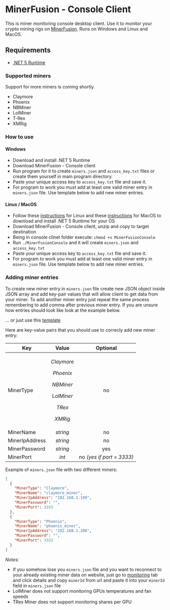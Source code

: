 # MinerFusion - Console Client

This is miner monitoring console desktop client. Use it to monitor your crypto mining rigs on [MinerFusion](https://minerfusion.com). Runs on Windows and Linux and MacOS.

## Requirements

- [.NET 5 Runtime](https://dotnet.microsoft.com/download)

### Supported miners

Support for more miners is coming shortly.

- Claymore
- Phoenix
- NBMiner
- LolMiner
- T-Rex
- XMRig

### How to use

#### Windows

- Download and install .NET 5 Runtime
- Download MinerFusion - Console client
- Run program for it to create `miners.json` and `access_key.txt` files or create them yourself in main program directory.
- Paste your unique access key to `access_key.txt` file and save it.
- For program to work you must add at least one valid miner entry in `miners.json` file. Use template below to add new miner entries.

#### Linux / MacOS

- Follow these [instructions](https://docs.microsoft.com/en-us/dotnet/core/install/linux-package-manager-ubuntu-2004) for Linux and these [instructions](https://dotnet.microsoft.com/download/dotnet/thank-you/runtime-aspnetcore-5.0.9-macos-x64-binaries) for MacOS to download and install .NET 5 Runtime for your OS
- Download MinerFusion - Console client, unzip and copy to target destination
- Being in console clinet folder execute: `chmod +x MinerFusionConsole`
- Run `./MinerFusionConsole` and it will create `miners.json` and `access_key.txt`
- Paste your unique access key to `access_key.txt` file and save it.
- For program to work you must add at least one valid miner entry in `miners.json` file. Use template below to add new miner entries.

### Adding miner entries

To create new miner entry in `miners.json` file create new JSON object inside JSON array and add key-pair values that will allow client to get data from your miner. To add another miner entry just repeat the same process remembering to add comma after previous miner entry. If you are unsure how entries should look like look at the example below.

... or just use this [template](https://gist.github.com/kitohe/ab07d185ec6b91ea3b0bca410771fa10)

Here are key-value pairs that you should use to correcly add new miner entry:

| Key           | Value                                                      | Optional          |
| ------------- |:----------------------------------------------------------:|:-----------------:|
| MinerType     | *<p>Claymore</p><p>Phoenix</p><p>NBMiner</p><p>LolMiner</p><p>TRex</p><p>XMRig</p>* | no                |
| MinerName     | *string*                                                   | no                |
| MinerIpAddress| *string*                                                   | no                |
| MinerPassword | *string*                                                   | yes               |
| MinerPort     | *int*                                                      | no *(yes if port = 3333)*             |


Example of `miners.json` file with two different miners:
```json
[
  {
    "MinerType": "Claymore",
    "MinerName": "claymore_miner",
    "MinerIpAddress": "192.168.1.199",
    "MinerPassword": "",
    "MinerPort": 3333
  },
  {
    "MinerType": "Phoenix",
    "MinerName": "phoenix_miner",
    "MinerIpAddress": "192.168.1.200",
    "MinerPassword": "",
    "MinerPort": 3333
  }
]
```

*Notes:*

- If you somehow lose you `miners.json` file and you want to reconnect to your already existing miner data on website,
just go to [monitoring](https://minerfusion.com/Monitoring) tab and click details and copy `minerId` from url and paste it into your `minerId` field in `miners.json` file
- LolMiner does not support monitoring GPUs temperatures and fan speeds
- TRex Miner does not support monitoring shares per GPU

